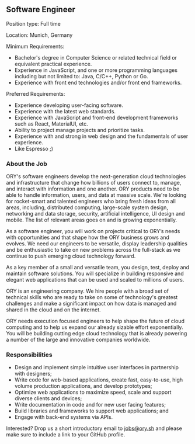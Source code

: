 ## Software Engineer 

Position type:  Full time 

Location: Munich, Germany 

Minimum Requirements: 
* Bachelor's degree in Computer Science or related technical field or equivalent practical experience. 
* Experience in JavaScript, and one or more programming languages including but not limited to: Java, C/C++, Python or Go. 
* Experience with front end technologies and/or front end frameworks. 

Preferred Requirements: 
* Experience developing user-facing software. 
* Experience with the latest web standards. 
* Experience with JavaScript and front-end development frameworks such as React, MaterialUI, etc. 
* Ability to project manage projects and prioritize tasks.  
* Experience with and strong in web design and the fundamentals of user experience. 
* Like Espresso ;) 

### About the Job 

ORY's software engineers develop the next-generation cloud technologies and infrastructure that change how billions of users connect to, manage, and interact with information and one another. ORY products need to be able to handle information, users, and data at massive scale. We're looking for rocket-smart and talented engineers who bring fresh ideas from all areas, including, distributed computing, large-scale system design, networking and data storage, security, artificial intelligence, UI design and mobile. The list of relevant areas goes on and is growing exponentially.

As a software engineer, you will work on projects critical to ORY’s needs with opportunities and that shape how the ORY business grows and evolves. We need our engineers to be versatile, display leadership qualities and be enthusiastic to take on new problems across the full-stack as we continue to push emerging cloud technology forward. 

As a key member of a small and versatile team, you design, test, deploy and maintain software solutions. You will specialize in building responsive and elegant web applications that can be used and scaled to millions of users.

ORY is an engineering company. We hire people with a broad set of technical skills who are ready to take on some of technology's greatest challenges and make a significant impact on how data is managed and shared in the cloud and on the internet.

ORY needs execution focused engineers to help shape the future of cloud computing and to help us expand our already sizable effort exponentially. You will be building cutting edge cloud technology that is already powering a number of the large and innovative companies worldwide.

### Responsibilities

* Design and implement simple intuitive user interfaces in partnership with designers;
* Write code for web-based applications, create fast, easy-to-use, high volume production applications, and develop prototypes;
* Optimize web applications to maximize speed, scale and support diverse clients and devices;
* Write documentation in code and for new user facing features;
* Build libraries and frameworks to support web applications; and
* Engage with back-end systems via APIs.

Interested? Drop us a short introductory email to [jobs@ory.sh](mailto:jobs@ory.sh) and please make sure to include a link to your GitHub profile.
